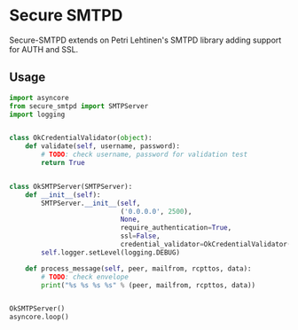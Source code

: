 Secure SMTPD
============

Secure-SMTPD extends on Petri Lehtinen's SMTPD library adding support for AUTH and SSL.

Usage
-----

```python
import asyncore
from secure_smtpd import SMTPServer
import logging


class OkCredentialValidator(object):
    def validate(self, username, password):
        # TODO: check username, password for validation test
        return True


class OkSMTPServer(SMTPServer):
    def __init__(self):
        SMTPServer.__init__(self,
                            ('0.0.0.0', 2500),
                            None,
                            require_authentication=True,
                            ssl=False,
                            credential_validator=OkCredentialValidator())
        self.logger.setLevel(logging.DEBUG)

    def process_message(self, peer, mailfrom, rcpttos, data):
        # TODO: check envelope
        print("%s %s %s %s" % (peer, mailfrom, rcpttos, data))


OkSMTPServer()
asyncore.loop()
```
